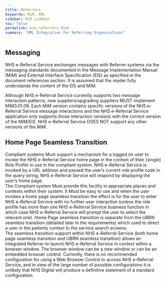 ```yaml
---
title: Referrers
keywords: MiM, XML
sidebar: MiM_sidebar
toc: false
permalink: mim_referrers.html
summary: "XML Integration for Referring Organisations"
---
```


## Messaging ##

NHS e-Referral Service exchanges messages with Referrer systems via the messaging standards documented in the Message Implementation Manual (MiM) and External Interface Specification (EIS) as specified in the document references section.  It is assumed that the reader fully understands the content of the EIS and MiM.

Although NHS e-Referral Service currently supports two message interaction patterns, new suppliers/upgrading suppliers MUST implement MiM3.01.09.  Each MiM version contains specific versions of the NHS e-Referral Service message interactions and the NHS e-Referral Service application only supports those interaction versions with the correct version of the MiM/EIS.
NHS e-Referral Service DOES NOT support any other versions of the MiM.


## Home Page Seamless Transition ##

Compliant systems Must support a mechanism for a logged on user to invoke the NHS e-Referral Service home page in the context of their (single) Role Profile in use in the compliant system.  NHS e-Referral Service is invoked by a URL address and passed the user’s current role profile code in the query string; NHS e-Referral Service will respond by displaying the user’s home page.  
The Compliant system Must provide this facility in appropriate places and contexts within their system.  It Must be easy to use and when the user invokes a home page seamless transition the effect is for the user to enter NHS e-Referral Service with no further user interaction (unless the role profile has more than one NHS e-Referral Service business function in which case NHS e-Referral Service will prompt the user to select the relevant one).
Home Page seamless transition is separate from the UBRN seamless transition (detailed later in the requirements) which used to direct a user in the patients context to the service search screens.  
The seamless transition support within NHS e-Referral Service (both home page seamless transition and UBRN seamless transition) allows an integrated Referrer to launch NHS e-Referral Service in context within a browser window.  The browser window can be a new window or can be an embedded browser control.
Currently, there is no recommended configuration for using a Web Browser Control to access NHS e-Referral Service, and in view of the large number of possible configurations it is unlikely that NHS Digital will produce a definitive statement of a standard configuration.  
